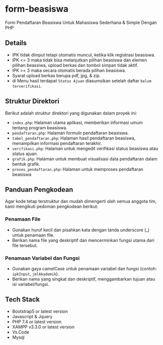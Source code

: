# form-beasiswa
Form Pendaftaran Beasiswa Untuk Mahasiswa Sederhana &amp; Simple Dengan PHP 

## Details
- IPK tidak diinput tetapi otomatis muncul, ketika klik registrasi beasiswa.
- IPK <= 3 maka tidak bisa melanjutkan pilihan beasiswa dan elemen pilihan beassiwa, upload berkas dan tombol simpan tidak aktif.
- IPK >= 3 maka secara otomatis berada pilihan beasiswa.
- Syarat upload berkas berupa pdf, jpg, & zip.
- di Menu hasil terdapat `Status Ajuan` diasumsikan setelah daftar `belum terverifikasi`.

## Struktur Direktori

Berikut adalah struktur direktori yang digunakan dalam proyek ini:

- `index.php`: Halaman utama aplikasi, memberikan informasi umum tentang program beasiswa.
- `pendaftaran.php`: Halaman formulir pendaftaran beasiswa.
- `tabel_pendaftaran.php`: Halaman hasil pendaftaran beasiswa, menampilkan informasi pendaftaran terakhir.
- `verifikasi.php`: Halaman untuk mengedit verifikasi status beasiswa atau status ajuan.
- `grafik.php`: Halaman untuk membuat visualisasi data pendaftaran dalam bentuk grafik.
- `proses_pendaftaran.php`: Halaman untuk memproses pendaftaran beasiswa

## Panduan Pengkodean

Agar kode tetap terstruktur dan mudah dimengerti oleh semua anggota tim, kami mengikuti pedoman pengkodean berikut:

### Penamaan File

- Gunakan huruf kecil dan pisahkan kata dengan tanda underscore (\_) untuk penamaan file.
- Berikan nama file yang deskriptif dan mencerminkan fungsi utama dari file tersebut.

### Penamaan Variabel dan Fungsi

- Gunakan gaya camelCase untuk penamaan variabel dan fungsi (contoh: `ipkInput`, `jmlAkademik`).
- Berikan nama yang singkat dan deskriptif, menggambarkan tujuan atau isi variabel/fungsi.

## Tech Stack
- Bootstrap5 or latest version
- Javascript & Jquery
- PHP 7.4 or latest version
- XAMPP v3.3.0 or latest version
- Vs.Code
- Mysql